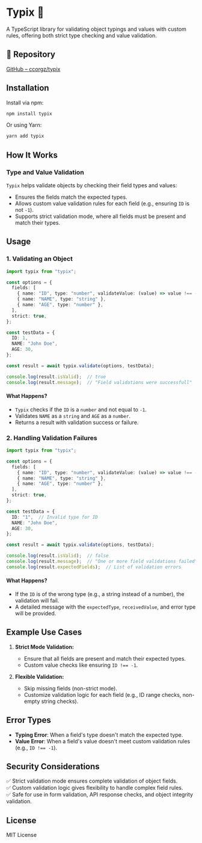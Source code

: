 
# Typix 🧹

A TypeScript library for validating object typings and values with custom rules, offering both strict type checking and value validation.

## 🔗 Repository

[GitHub – ccorgz/typix](https://github.com/ccorgz/typix)

## Installation

Install via npm:

```sh
npm install typix
```

Or using Yarn:

```sh
yarn add typix
```

## How It Works

### Type and Value Validation
`Typix` helps validate objects by checking their field types and values:
- Ensures the fields match the expected types.
- Allows custom value validation rules for each field (e.g., ensuring `ID` is not `-1`).
- Supports strict validation mode, where all fields must be present and match their types.

## Usage

### 1. Validating an Object

```typescript
import typix from "typix";

const options = {
  fields: [
    { name: "ID", type: "number", validateValue: (value) => value !== -1 }, // Custom rule for ID
    { name: "NAME", type: "string" },
    { name: "AGE", type: "number" },
  ],
  strict: true,
};

const testData = {
  ID: 1,
  NAME: "John Doe",
  AGE: 30,
};

const result = await typix.validate(options, testData);

console.log(result.isValid);  // true
console.log(result.message);  // "Field validations were successfull"
```

#### What Happens?
- `Typix` checks if the `ID` is a `number` and not equal to `-1`.
- Validates `NAME` as a `string` and `AGE` as a `number`.
- Returns a result with validation success or failure.

### 2. Handling Validation Failures

```typescript
import typix from "typix";

const options = {
  fields: [
    { name: "ID", type: "number", validateValue: (value) => value !== -1 },
    { name: "NAME", type: "string" },
    { name: "AGE", type: "number" },
  ],
  strict: true,
};

const testData = {
  ID: "1",  // Invalid type for ID
  NAME: "John Doe",
  AGE: 30,
};

const result = await typix.validate(options, testData);

console.log(result.isValid);  // false
console.log(result.message);  // "One or more field validations failed"
console.log(result.expectedFields);  // List of validation errors
```

#### What Happens?
- If the `ID` is of the wrong type (e.g., a string instead of a number), the validation will fail.
- A detailed message with the `expectedType`, `receivedValue`, and error type will be provided.

## Example Use Cases

1. **Strict Mode Validation:**
   - Ensure that all fields are present and match their expected types.
   - Custom value checks like ensuring `ID !== -1`.

2. **Flexible Validation:**
   - Skip missing fields (non-strict mode).
   - Customize validation logic for each field (e.g., ID range checks, non-empty string checks).

## Error Types

- **Typing Error**: When a field's type doesn't match the expected type.
- **Value Error**: When a field's value doesn't meet custom validation rules (e.g., `ID !== -1`).

## Security Considerations

✅ Strict validation mode ensures complete validation of object fields.  
✅ Custom validation logic gives flexibility to handle complex field rules.  
✅ Safe for use in form validation, API response checks, and object integrity validation.

## License

MIT License
